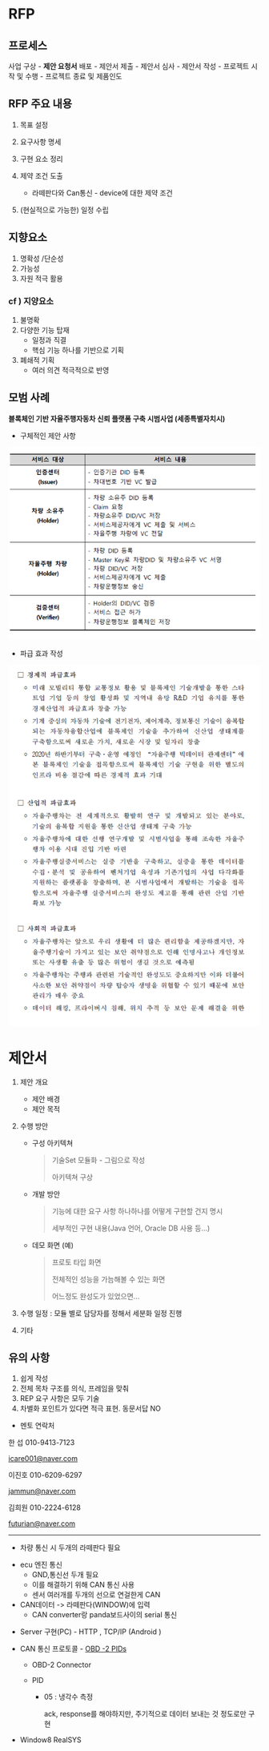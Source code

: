 # RFP

## 프로세스

사업 구상 - **제안 요청서** 배포 - 제안서 제출 - 제안서 심사 - 제안서 작성 - 프로젝트 시작 및 수행 - 프로젝트 종료 및 제품인도

## RFP 주요 내용 

1. 목표 설정

2. 요구사항 명세
3. 구현 요소 정리
4. 제약 조건 도출
   * 라떼판다와 Can통신 - device에 대한 제약 조건
5. (현실적으로 가능한) 일정 수립

## 지향요소

1. 명확성 /단순성
2. 가능성
3. 자원 적극 활용

### cf ) 지양요소

1. 불명확
2. 다양한 기능 탑재
   * 일정과 직결
   * 핵심 기능 하나를 기반으로 기획
3. 폐쇄적 기획
   * 여러 의견 적극적으로 반영



## 모범 사례

**블록체인 기반 자율주행자동차 신뢰 플랫폼 구축 시범사업 (세종특별자치시)**

* 구체적인 제안 사항

![image-20200425134550575](images/image-20200425134550575.png)

* 파급 효과 작성

![image-20200425135003896](images/image-20200425135003896.png)

# 제안서 

1. 제안 개요

   * 제안 배경
   * 제안 목적

2. 수행 방안

   * 구성 아키텍쳐

     > 기술Set 모듈화 - 그림으로 작성
     >
     > 아키텍쳐 구상

   * 개발 방안

     > 기능에 대한 요구 사항 하나하나를 어떻게 구현할 건지 명시
     >
     > 세부적인 구현 내용(Java 언어, Oracle DB 사용 등...)

   * 데모 화면 (예)

     > 프로토 타입 화면
     >
     > 전체적인 성능을 가늠해볼 수 있는 화면 
     >
     > 어느정도 완성도가 있었으면...

3. 수행 일정 : 모듈 별로 담당자를 정해서 세분화 일정 진행

4. 기타

## 유의 사항

1. 쉽게 작성
2. 전체 목차 구조를 의식, 프레임을 맞춰
3. REP 요구 사항은 모두 기술
4. 차별화 포인트가 있다면 적극 표현. 동문서답 NO



* 멘토 연락처

한 섭 010-9413-7123

icare001@naver.com

이진호 010-6209-6297

jammun@naver.com

김희원 010-2224-6128

futurian@naver.com















---

* 차량 통신 시 두개의 라떼판다 필요

- ecu 엔진 통신
  - GND,통신선 두개 필요
  - 이를 해결하기 위해 CAN 통신 사용
  - 센서 여러개를 두개의 선으로 연걸한게 CAN 
- CAN데이터 -> 라떼판다(WINDOW)에 입력
  - CAN converter랑 panda보드사이의 serial 통신

* Server 구현(PC) - HTTP , TCP/IP (Android )

* CAN 통신 프로토콜 - [OBD -2 PIDs](https://en.wikipedia.org/wiki/OBD-II_PIDs#Services)

  * OBD-2 Connector

  * PID 

    * 05 : 냉각수 측정

      ack, response를 해야하지만, 주기적으로 데이터 보내는 것 정도로만 구현

  

* Window8 RealSYS